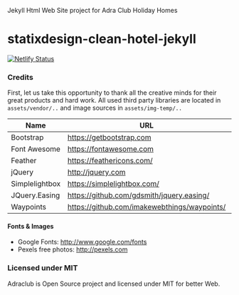 Jekyll Html Web Site project for Adra Club Holiday Homes

# statixdesign-clean-hotel-jekyll

[![Netlify Status](https://api.netlify.com/api/v1/badges/683cdb9c-4c5d-4e90-b2d1-943b4cf83352/deploy-status)](https://app.netlify.com/sites/adraclub/deploys)

### Credits

First, let us take this opportunity to thank all the creative minds for their great products and hard work. All used third party libraries are located in `assets/vendor/..` and image sources in `assets/img-temp/..`

Name | URL | License
------------ | ------------- | -------------
Bootstrap | https://getbootstrap.com | [LICENSE](https://github.com/twbs/bootstrap/blob/master/LICENSE)
Font Awesome | https://fontawesome.com | [LICENSE](https://fontawesome.com/v4.7.0/license/)
Feather | https://feathericons.com/ | [LICENSE](https://github.com/feathericons/feather/blob/master/LICENSE)
jQuery | http://jquery.com | [LICENSE](https://github.com/jquery/jquery/blob/master/LICENSE.txt)
Simplelightbox | https://simplelightbox.com/ | [LICENSE](https://github.com/andreknieriem/simplelightbox/blob/master/LICENSE)
JQuery.Easing | https://github.com/gdsmith/jquery.easing/ | [LICENSE](https://github.com/gdsmith/jquery.easing/blob/master/LICENSE)
Waypoints | https://github.com/imakewebthings/waypoints/ | [LICENSE](https://github.com/imakewebthings/waypoints/blob/master/licenses.txt)

#### Fonts & Images

- Google Fonts: http://www.google.com/fonts
- Pexels free photos: http://pexels.com


### Licensed under MIT

Adraclub is Open Source project and licensed under MIT for better Web.
